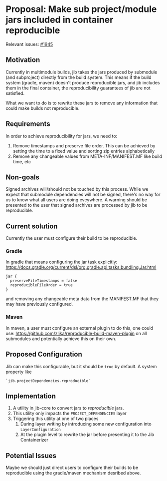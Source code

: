# Proposal: Make sub project/module jars included in container reproducible

Relevant issues: [#1945](https://github.com/GoogleContainerTools/jib/issues/1945)

## Motivation

Currently in multimodule builds, jib takes the jars produced by submodule (and subproject) directly from
the build system. This means if the build system (gradle, maven) doesn't produce reproducible jars, and 
jib includes them in the final container, the reproducibility guarantees of jib are not satisfied.

What we want to do is to rewrite these jars to remove any information that could make builds not reproducible.

## Requirements

In order to achieve reproducibility for jars, we need to:
1. Remove timestamps and preserve file order. This can be achieved by setting the time to a fixed value
   and sorting zip entries alphabetically
2. Remove any changeable values from META-INF/MANIFEST.MF like build time, etc

## Non-goals

Signed archives will/should not be touched by this process. While we expect that submodule dependencies will 
not be signed, there's no way for us to know what all users are doing eveywhere. A warning should be presented
to the user that signed archives are processed by jib to be reproducible.

## Current solution

Currently the user must configure their build to be reproducible. 

### Gradle 
In gradle that means configuring the jar task explicitly: https://docs.gradle.org/current/dsl/org.gradle.api.tasks.bundling.Jar.html

```
jar {
  preserveFileTimestamps = false
  reproducibleFileOrder = true
}
```
and removing any changeable meta data from the MANIFEST.MF that they may have previously configured.

### Maven

In maven, a user must configure an external plugin to do this, one could use: https://github.com/zlika/reproducible-build-maven-plugin
on all submodules and potentially achieve this on their own.

## Proposed Configuration

Jib can make this configurable, but it should be `true` by default. A system property like 

```
`jib.projectDependencies.reproducible`
```

## Implementation

1. A utility in jib-core to convert jars to *reproducible* jars.
2. This utility only impacts the `PROJECT_DEPENDENCIES` layer
2. Triggering this utility at one of two places
    1. During layer writing by introducing some new configuration into `LayerConfiguration`
    2. At the plugin level to rewrite the jar before presenting it to the Jib Containerizer


## Potential Issues

Maybe we should just direct users to configure their builds to be reproducible using the gradle/maven mechanism desribed above.
